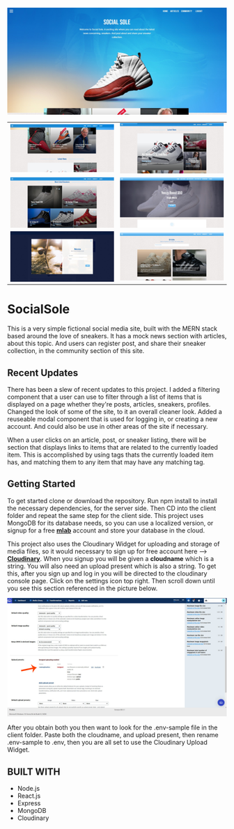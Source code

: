 ![Markdown Logo](/githubphotos/landing-heading.jpg)

<!-- Tables -->
|      |         |
| -------- | -------------- |
| ![Markdown Logo](/githubphotos/featured-articles.jpg)| ![Markdown Logo](/githubphotos/latest-news.jpg)|
| ![Markdown Logo](/githubphotos/mostliked.jpg)| ![Markdown Logo](/githubphotos/sneaker-detail-yeezy.jpg)|
| [![](/githubphotos/login.jpg)](https://www.youtube.com/watch?v=Yop42FM6XA8)| ![Markdown Logo](/githubphotos/articles.jpg)|



# SocialSole

This is a very simple fictional social media site, built with the MERN stack based around the love of sneakers. It has a mock news section with articles, about this topic. And users can register post, and share their sneaker collection, in the community section of this site. 

## Recent Updates

There has been a slew of recent updates to this project. I added a filtering component that a user can use to filter through a list of items that is displayed on a page whether they're posts, articles, sneakers, profiles. Changed the look of some of the site, to it an overall cleaner look. Added a reuseable modal component that is used for logging in, or creating a new account. And could also be use in other areas of the site if necessary.

When a user clicks on an article, post, or sneaker listing, there will be section that displays links to items that are related to the currently loaded item. This is accomplished by using tags thats the currently loaded item has, and matching them to any item that may have any matching tag.

## Getting Started

To get started clone or download the repository. Run npm install to install the necessary dependencies, for the server side. Then CD into the client folder and repeat the same step for the client side. This project uses MongoDB for its database needs, so you can use a localized version, or signup for a free **[mlab](https://mlab.com/ "mlab")** account and store your database in the cloud. 

This project also uses the Cloudinary Widget for uploading and storage of media files, so it would necessary to sign up for free account here --> **[Cloudinary](https://cloudinary.com/users/register/free/ "Cloudinary")**. When you signup you will be given a **cloudname** which is a string. You will also need an upload present which is also a string. To get this, after you sign up and log in you will be directed to the cloudinary console page. Click on the settings icon top right. Then scroll down until you see this section referenced in the picture
below.

![alt text](/githubphotos/cloudinary-console.jpg)

After you obtain both you then want to look for the .env-sample file in the client folder. Paste both the cloudname, and upload present, then rename .env-sample to .env, then you are all set to use the Cloudinary Upload Widget.

## BUILT WITH
* Node.js
* React.js
* Express
* MongoDB
* Cloudinary
